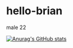# hello-brian

male 22

[![Anurag's GitHub stats](https://github-readme-stats.vercel.app/api?username=BriAnWuu&count_private=true&show_icons=true&theme=transparent)](https://github.com/anuraghazra/github-readme-stats)
